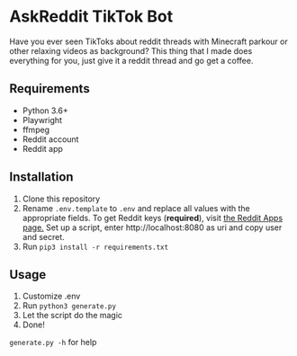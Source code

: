 # AskReddit TikTok Bot

Have you ever seen TikToks about reddit threads with Minecraft parkour or other relaxing videos as background? This thing that I made does everything for you, just give it a reddit thread and go get a coffee.

## Requirements

- Python 3.6+
- Playwright
- ffmpeg
- Reddit account
- Reddit app

## Installation

1. Clone this repository
2. Rename `.env.template` to `.env` and replace all values with the appropriate fields. To get Reddit keys (**required**), visit [the Reddit Apps page.](https://www.reddit.com/prefs/apps) Set up a script, enter http://localhost:8080 as uri and copy user and secret.
3. Run `pip3 install -r requirements.txt`

## Usage

1. Customize .env
2. Run `python3 generate.py`
3. Let the script do the magic
4. Done!

`generate.py -h` for help

